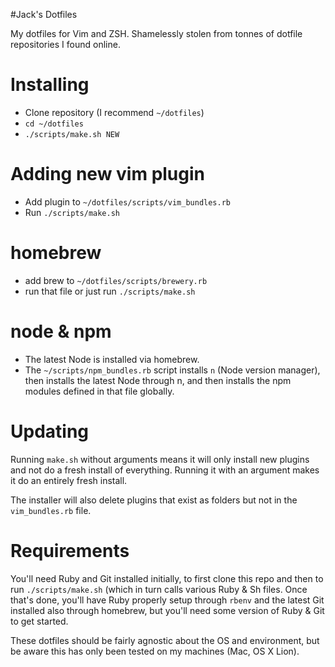 #Jack's Dotfiles

My dotfiles for Vim and ZSH. Shamelessly stolen from tonnes of dotfile repositories I found online.


# Installing

- Clone repository (I recommend `~/dotfiles`)
- `cd ~/dotfiles`
- `./scripts/make.sh NEW`

# Adding new vim plugin
- Add plugin to `~/dotfiles/scripts/vim_bundles.rb`
- Run `./scripts/make.sh`

# homebrew
- add brew to `~/dotfiles/scripts/brewery.rb`
- run that file or just run `./scripts/make.sh`

# node & npm
- The latest Node is installed via homebrew.
- The `~/scripts/npm_bundles.rb` script installs `n` (Node version manager), then installs the latest Node through n, and then installs the npm modules defined in that file globally.


# Updating

Running `make.sh` without arguments means it will only install new plugins and not do a fresh install of everything. Running it with an argument makes it do an entirely fresh install.

The installer will also delete plugins that exist as folders but not in the `vim_bundles.rb` file.

# Requirements

You'll need Ruby and Git installed initially, to first clone this repo and then to run `./scripts/make.sh` (which in turn calls various Ruby & Sh files. Once that's done, you'll have Ruby properly setup through `rbenv` and the latest Git installed also through homebrew, but you'll need some version of Ruby & Git to get started.

These dotfiles should be fairly agnostic about the OS and environment, but be aware this has only been tested on my machines (Mac, OS X Lion).

